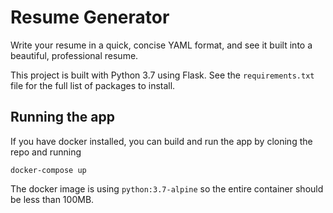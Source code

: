 # Resume Generator

Write your resume in a quick, concise YAML format, and see it 
built into a beautiful, professional resume. 

This project is built with Python 3.7 using Flask. See the `requirements.txt`
file for the full list of packages to install. 

## Running the app

If you have docker installed, you can build and run the app by cloning the repo and running 
```
docker-compose up 
```

The docker image is using `python:3.7-alpine` so the entire container should be less than 100MB.


